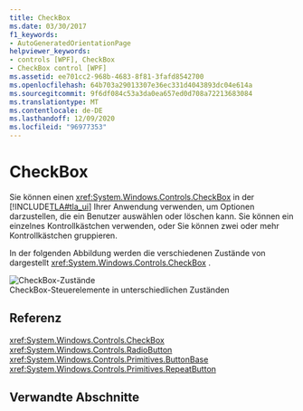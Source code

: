 ```yaml
---
title: CheckBox
ms.date: 03/30/2017
f1_keywords:
- AutoGeneratedOrientationPage
helpviewer_keywords:
- controls [WPF], CheckBox
- CheckBox control [WPF]
ms.assetid: ee701cc2-968b-4683-8f81-3fafd8542700
ms.openlocfilehash: 64b703a29013307e36ec331d4043893dc04e614a
ms.sourcegitcommit: 9f6df084c53a3da0ea657ed0d708a72213683084
ms.translationtype: MT
ms.contentlocale: de-DE
ms.lasthandoff: 12/09/2020
ms.locfileid: "96977353"
---
```

# <a name="checkbox"></a>CheckBox
Sie können einen <xref:System.Windows.Controls.CheckBox> in der [!INCLUDE[TLA#tla_ui](../../../includes/tlasharptla-ui-md.md)] Ihrer Anwendung verwenden, um Optionen darzustellen, die ein Benutzer auswählen oder löschen kann. Sie können ein einzelnes Kontrollkästchen verwenden, oder Sie können zwei oder mehr Kontrollkästchen gruppieren.  
  
 In der folgenden Abbildung werden die verschiedenen Zustände von dargestellt <xref:System.Windows.Controls.CheckBox> .  
  
 ![CheckBox-Zustände](./media/ss-ctl-checkbox.png "SS_CTL_checkbox")  
CheckBox-Steuerelemente in unterschiedlichen Zuständen  
  
## <a name="reference"></a>Referenz  
 <xref:System.Windows.Controls.CheckBox>  
  <xref:System.Windows.Controls.RadioButton>  
  <xref:System.Windows.Controls.Primitives.ButtonBase>  
  <xref:System.Windows.Controls.Primitives.RepeatButton>  
  
## <a name="related-sections"></a>Verwandte Abschnitte
